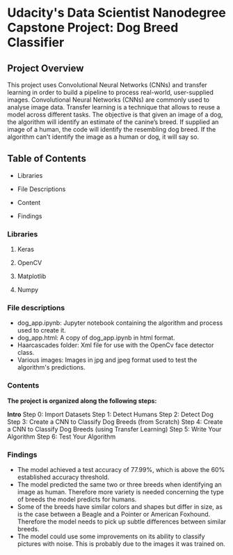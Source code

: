 
# Udacity's Data Scientist Nanodegree Capstone Project: Dog Breed Classifier
## Project Overview

This project uses Convolutional Neural Networks (CNNs) and transfer learning in order to build a pipeline to process real-world, user-supplied images. Convolutional Neural Networks (CNNs) are commonly used to analyse image data. Transfer learning is a technique that allows to reuse a model across different tasks. The objective is that given an image of a dog, the algorithm will identify an estimate of the canine’s breed. If supplied an image of a human, the code will identify the resembling dog breed. If the algorithm can't identify the image as a human or dog, it will say so.

## Table of Contents
* Libraries

* File Descriptions

* Content

* Findings

### Libraries

1. Keras

2. OpenCV

3. Matplotlib

4. Numpy

### File descriptions
* dog_app.ipynb: Jupyter notebook containing the algorithm and process used to create it.
* dog_app.html: A copy of dog_app.ipynb in html format.
* Haarcascades folder: Xml file for use with the OpenCv face detector class.
* Various images: Images in jpg and jpeg format used to test the algorithm's predictions.

### Contents
**The project is organized along the following steps:**

**Intro**
Step 0: Import Datasets
Step 1: Detect Humans
Step 2: Detect Dog
Step 3: Create a CNN to Classify Dog Breeds (from Scratch)
Step 4: Create a CNN to Classify Dog Breeds (using Transfer Learning)
Step 5: Write Your Algorithm
Step 6: Test Your Algorithm

### Findings
* The model achieved a test accuracy of 77.99%, which is above the 60% established accuracy threshold.
* The model predicted the same two or three breeds when identifying an image as human. Therefore more variety is needed concerning the type of breeds the model predicts for humans.
* Some of the breeds have similar colors and shapes but differ in size, as is the case between a Beagle and a Pointer or American Foxhound. Therefore the model needs to pick up subtle differences between similar breeds.
* The model could use some improvements on its ability to classify pictures with noise. This is probably due to the images it was trained on.
